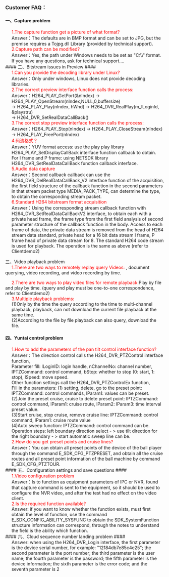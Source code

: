 ### Customer FAQ： ###

#### 一、Capture problem ####
<div style="color:red;margin-left:20px;">
  1.The capture function get a picture of what format?
</div>
<div style="margin-left:20px;">
    Answer：The defaults are in BMP format and can be set to JPG, but the premise requires a Tojpg.dll Library (provided by technical support).
</div>
<div style="color:red;margin-left:20px;">
  2.Capture path can be modified?
</div>
<div style="margin-left:20px;">
    Answer：Yes, the path under Windows needs to be set as "C:\\" format.<br/>
  If you have any questions, ask for technical support....

</div>
#### 二、Bitstream issues in Preview ####
<div style="color:red;margin-left:20px;">
  1.Can you provide the decoding library under Linux?
</div>
<div style="margin-left:20px;">
    Answer：Only under windows, Linux does not provide decoding libraries.
</div>
<div style="color:red;margin-left:20px;">
  2.The correct preview interface function calls the process:
</div>
<div style="margin-left:20px;">
    Answer：H264_PLAY_GetPort(&nIndex) -> H264_PLAY_OpenStream(nIndex,NULL,0,buffersize) <br/>
	  -> H264_PLAY_Play(nIndex, hWnd) -> H264_DVR_RealPlay(m_lLoginId, &playstru) <br/>
      -> H264_DVR_SetRealDataCallBack()
</div>
<div style="color:red;margin-left:20px;">
  3.The correct stop preview interface function calls the process:
</div>
<div style="margin-left:20px;">
    Answer：H264_PLAY_Stop(nIndex) -> H264_PLAY_CloseStream(nIndex) -> H264_PLAY_FreePort(nIndex)
</div>
<div style="color:red;margin-left:20px;">
  4.码流格式？
</div>
<div style="margin-left:20px;">
    Answer：YUV format access: use the play play library H264_PLAY_SetDisplayCallBack interface function callback to obtain. <br/>
    For I frame and P frame: using NETSDK library H264_DVR_SetRealDataCallBack function callback interface. <br/>
</div>
<div style="color:red;margin-left:20px;">
   5.Audio data capture
</div>
<div style="margin-left:20px;">
    Answer：Second callback callback can use the H264_DVR_DelRealDataCallBack_V2 interface function of the acquisition, the first field structure of the callback function in the second parameters in that stream packet type MEDIA_PACK_TYPE, can determine the type, to obtain the corresponding stream packet.
</div>
<div style="color:red;margin-left:20px;">
  6.Standard H264 bitstream format acquisition
</div>
<div style="margin-left:20px;">
    Answer：Using the corresponding stream callback function with H264_DVR_SetRealDataCallBackV2 interface, to obtain each with a private head frame, the frame type from the first field analysis of second parameter structure of the callback function in the body. Access to each frame of data, the private data stream is removed from the head of H264 stream data standard, private head for a 16 bit data stream I frame, P frame head of private data stream for 8. The standard H264 code stream is used for playback. The operation is the same as above (refer to Clientdemo2)
</div>

三、Video playback problem <br/>
<label style="color:red;margin-left:20px;">
  1.There are two ways to remotely replay query Videos: </label>, document querying, video recording, and video recording by time.

<label style="color:red;margin-left:20px;">
  2.There are two ways to play video files for remote playback:</label>Play by file and play by time. (query and play must be one-to-one correspondence, refer to Clientdemo2)

<div style="color:red;margin-left:20px;">
  3.Multiple playback problems:
</div>
<div style="margin-left:20px;">
    (1)Only by the time the query according to the time to multi-channel playback, playback, can not download the current file playback at the same time. <br/>
    (2)According to the file by file playback can also query, download the file.
</div>

#### 四、Yuntai control problem ####
<div style="color:red;margin-left:20px;">
  1.How to add the parameters of the pan tilt control interface function?
</div>
<div style="margin-left:20px;">
    Answer：The direction control calls the H264_DVR_PTZControl interface function, <br/>
     Parameter fill: lLoginID: login handle, nChannelNo: channel number, lPTZCommand: control command, bStop: whether to stop (0: start, 1: stop), lSpeed: move speed. <br/>
	 Other function settings call the H264_DVR_PTZControlEx function, <br/>
     Fill in the parameters: (1) setting, delete, go to the preset point: lPTZCommand: control commands, lParam1: values can be preset.<br/>
      (2)Join the preset cruise, cruise to delete preset point: lPTZCommand: control command, lParam1: cruise route, lParam2: lParam3: time interval preset value. <br/>
	  (3)Start cruise, stop cruise, remove cruise line: lPTZCommand: control command, lParam1: cruise route value <br/>
      (4)Auto sweep function: lPTZCommand: control command can be. Operation steps: left boundary direction select - > use tilt direction for the right boundary - > start automatic sweep line can be. <br/>
</div>
<div style="color:red;margin-left:20px;">
  2.How do you get preset points and cruise lines?
</div>
<div style="margin-left:20px;">
    Answer：You can obtain all preset points of the device of the ball player through the command E_SDK_CFG_PTZPRESET, and obtain all the cruise routes and all preset point information of the ball machine by command E_SDK_CFG_PTZTOUR.
</div>
#### 五、Configuration settings and save questions ####
<div style="color:red;margin-left:20px;">
  1.Video configuration problem
</div>
<div style="margin-left:20px;">
    Answer：Is to function as equipment parameters of IPC or NVR, found that capture command is sent to the equipment, so it should be used to configure the NVR video, and after the test had no effect on the video client.
</div>
<div style="color:red;margin-left:20px;">
  2.Is the required function available?
</div>
<div style="margin-left:20px;">
    Answer: if you want to know whether the function exists, must first obtain the level of function, use the command E_SDK_CONFIG_ABILITY_SYSFUNC to obtain the SDK_SystemFunction structure information can correspond, through the notes to understand the field is the ability which function.
</div>
#### 六、Cloud sequence number landing problem ####
<div style="margin-left:20px;">
    Answer: when using the H264_DVR_Login interface, the first parameter is the device serial number, for example:
"12184db7e85c4e25"; the second parameter is the port number; the third parameter is the user name; the fourth parameter is the password; the fifth parameter is the device information; the sixth parameter is the error code; and the seventh parameter is 2
 </div>
​